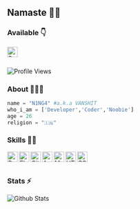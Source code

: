 ## Namaste 🙏🏻


### Available 👇
<p>
  <a href="https://telegram.dog/cyberboysumanjay">
    <img align="left" alt="Sumanjay Telegram" width="24px" src="https://cdn.jsdelivr.net/npm/simple-icons@3.2.0/icons/telegram.svg" />
  </a> 
</p>
</br>
</br>


![Profile Views](https://hits.seeyoufarm.com/api/count/incr/badge.svg?url=https://github.com/N1NG4/&title=Profile%20Views)

### About 🙋🏻‍♂️
```python
name = "N1NG4" #a.k.a VANSHIT
who_i_am = ['Developer','Coder','Noobie']
age = 26
religion = "🇮🇳"
```


### Skills 👨‍💻

<img align="left" alt="Python" width="24px" src="https://cdn.jsdelivr.net/npm/simple-icons@3.2.0/icons/python.svg" />
<img align="left" alt="Flask" width="24px" src="https://cdn.jsdelivr.net/npm/simple-icons@3.2.0/icons/flask.svg" />
<img align="left" alt="GitHub" width="24px" src="https://cdn.jsdelivr.net/npm/simple-icons@3.2.0/icons/github.svg" />
<img align="left" alt="Android" width="24px" src="https://cdn.jsdelivr.net/npm/simple-icons@3.2.0/icons/android.svg" />
<img align="left" alt="MongoDB" width="24px" src="https://cdn.jsdelivr.net/npm/simple-icons@3.2.0/icons/mongodb.svg" />
<img align="left" alt="HTML" width="24px" src="https://cdn.jsdelivr.net/npm/simple-icons@3.2.0/icons/html5.svg" />
<img align="left" alt="CSS" width="24px" src="https://cdn.jsdelivr.net/npm/simple-icons@3.2.0/icons/css3.svg" />
</br>
</br>


### Stats ⚡️

![Github Stats](https://readmestats.vercel.app/api?username=N1NG4&show_icons=true&title_color=333&icon_color=333&count_private=true&include_all_commits=true)
